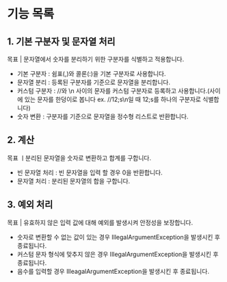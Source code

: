 # 기능 목록

## 1. 기본 구분자 및 문자열 처리

목표 | 문자열에서 숫자를 분리하기 위한 구분자를 식별하고 적용합니다.

- 기본 구분자 : 쉼표(,)와 콜론(:)을 기본 구분자로 사용합니다.
- 문자열 분리 : 등록된 구분자를 기준으로 문자열을 분리합니다.
- 커스텀 구분자 : //와 \n 사이의 문자를 커스텀 구분자로 등록하고 사용합니다.(사이에 있는 문자를 한덩이로 봅니다 ex. //12;s\n일 때 12;s를 하나의 구분자로 식별합니다)
- 숫자 변환 : 구분자를 기준으로 문자열을 정수형 리스트로 반환합니다.

## 2. 계산

목표 ㅣ분리된 문자열을 숫자로 변환하고 합계를 구합니다.

- 빈 문자열 처리 : 빈 문자열을 입력 할 경우 0을 반환합니다.
- 문자열 처리 : 분리된 문자열의 합을 구합니다.

## 3. 예외 처리

목표 | 유효하지 않은 입력 값에 대해 예외를 발생시켜 안정성을 보장합니다.

- 숫자로 변환할 수 없는 값이 있는 경우 IllegalArgumentException을 발생시킨 후 종료됩니다.
- 커스텀 문자 형식에 맞추지 않은 경우 IllegalArgumentException을 발생시킨 후 종료됩니다.
- 음수를 입력할 경우 IlleagalArgumentException을 발생시킨 후 종료됩니다.
